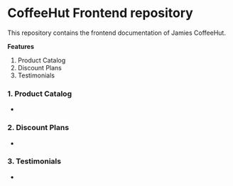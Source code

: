 # CoffeeHut Frontend repository

This repository contains the frontend documentation of Jamies CoffeeHut.

**Features**

1. Product Catalog
2. Discount Plans
3. Testimonials

### 1. Product Catalog

-

### 2. Discount Plans

-

### 3. Testimonials

-
